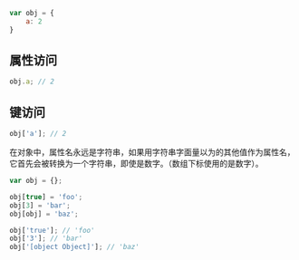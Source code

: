 ```javascript
var obj = {
    a: 2
}
```

## 属性访问

```javascript
obj.a; // 2
```



## 键访问

```javascript
obj['a']; // 2
```



在对象中，属性名永远是字符串，如果用字符串字面量以为的其他值作为属性名，它首先会被转换为一个字符串，即使是数字。（数组下标使用的是数字）。

```javascript
var obj = {};

obj[true] = 'foo';
obj[3] = 'bar';
obj[obj] = 'baz';

obj['true']; // 'foo'
obj['3']; // 'bar'
obj['[object Object]']; // 'baz'
```

